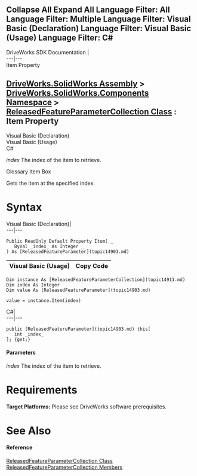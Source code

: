Collapse All Expand All Language Filter: All  Language Filter: Multiple  Language Filter: Visual Basic (Declaration) Language Filter: Visual Basic (Usage) Language Filter: C#  
---  
DriveWorks SDK Documentation  |   
---|---  
Item Property   
  
[DriveWorks.SolidWorks Assembly](topic13342.md) > [DriveWorks.SolidWorks.Components Namespace](topic13925.md) > [ReleasedFeatureParameterCollection Class](topic14911.md) : Item Property  
---  
  
Visual Basic (Declaration)    
Visual Basic (Usage)    
C# 

_index_
    The index of the item to retrieve.

Glossary Item Box

Gets the item at the specified index. 

# Syntax

Visual Basic (Declaration)|   
---|---  
      
    
    Public ReadOnly Default Property Item( _
       ByVal _index_ As Integer _
    ) As [ReleasedFeatureParameter](topic14903.md)  
  
Visual Basic (Usage)| Copy Code  
---|---  
      
    
    Dim instance As [ReleasedFeatureParameterCollection](topic14911.md)
    Dim index As Integer
    Dim value As [ReleasedFeatureParameter](topic14903.md)
     
    value = instance.Item(index)  
  
C#|   
---|---  
      
    
    public [ReleasedFeatureParameter](topic14903.md) this[ 
       int _index_
    ]; {get;}  
  
#### Parameters

 _index_
    The index of the item to retrieve.

# Requirements

**Target Platforms:** Please see DriveWorks software prerequisites.

# See Also

#### Reference

[ReleasedFeatureParameterCollection Class](topic14911.md)   
[ReleasedFeatureParameterCollection Members](topic14912.md)



